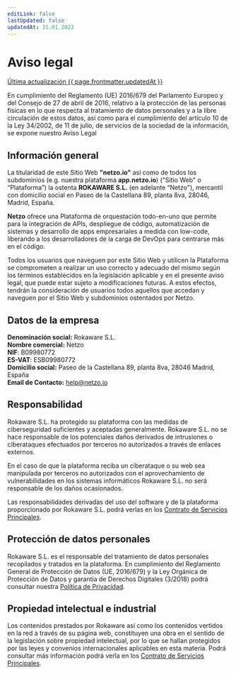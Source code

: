 ```yaml
---
editLink: false
lastUpdated: false
updatedAt: 31.01.2023
---
```

<script setup>
import { onMounted } from 'vue'
import { useData } from 'vitepress'

onMounted(async () => {
  if (window) await window.UC_UI.updateLanguage("es");
})
const { page } = useData()
</script>

# Aviso legal

<u>Última actualización {{ page.frontmatter.updatedAt }}</u>

En cumplimiento del Reglamento (UE) 2016/679 del Parlamento Europeo y del Consejo de 27 de abril de 2016, relativo a la protección de las personas físicas en lo que respecta al tratamiento de datos personales y a la libre circulación de estos datos, así como para el cumplimiento del artículo 10 de la Ley 34/2002, de 11 de julio, de servicios de la sociedad de la información, se expone nuestro Aviso Legal

## Información general

La titularidad de este Sitio Web **"netzo.io"** así como de todos los subdominios (e.g. nuestra plataforma **app.netzo.io**) ("Sitio Web" o “Plataforma”) la ostenta **ROKAWARE S.L.** (en adelante “Netzo"), mercantil con domicilio social en Paseo de la Castellana 89, planta 8va, 28046, Madrid, España.

**Netzo** ofrece una Plataforma de orquestación todo-en-uno que permite para la integración de APIs, despliegue de código, automatización de sistemas y desarrollo de apps empresariales a medida con low-code, liberando a los desarrolladores de la carga de DevOps para centrarse más en el código.

Todos los usuarios que naveguen por este Sitio Web y utilicen la Plataforma se comprometen a realizar un uso correcto y adecuado del mismo según los términos establecidos en la legislación aplicable y en el presente aviso legal, que puede estar sujeto a modificaciones futuras. A estos efectos, tendrán la consideración de usuarios todos aquellos que accedan y naveguen por el Sitio Web y subdominios ostentados por Netzo.

## Datos de la empresa

**Denominación social:** Rokaware S.L.<br>
**Nombre comercial:** Netzo<br>
**NIF**: B09980772<br>
**ES-VAT**: ESB09980772<br>
**Domicilio social:** Paseo de la Castellana 89, planta 8va, 28046 Madrid, España<br>
**Email de Contacto:**  [help@netzo.io](mailto:help@netzo.io/)<br>

## Responsabilidad

Rokaware S.L. ha protegido su plataforma con las medidas de ciberseguridad suficientes y aceptadas generalmente. Rokaware S.L. no se hace responsable de los potenciales daños derivados de intrusiones o ciberataques efectuados por terceros no autorizados a través de enlaces externos.

En el caso de que la plataforma reciba un ciberataque o su web sea manipulada por terceros no autorizados con el aprovechamiento de vulnerabilidades en los sistemas informáticos Rokaware S.L. no será responsable de los daños ocasionados.

Las responsabilidades derivadas del uso del software y de la plataforma proporcionado por Rokaware S.L. podrá verlas en los [Contrato de Servicios Principales](/es/legal/main-services-agreement).

## Protección de datos personales

Rokaware S.L. es el responsable del tratamiento de datos personales recopilados y tratados en la plataforma. En cumplimiento del Reglamento General de Protección de Datos (UE, 2016/679) y la Ley Orgánica de Protección de Datos y garantía de Derechos Digitales (3/2018) podrá consultar nuestra [Política de Privacidad](/es/legal/privacy-policy).

## Propiedad intelectual e industrial

Los contenidos prestados por Rokaware así como los contenidos vertidos en la red a través de su página web, constituyen una obra en el sentido de la legislación sobre propiedad intelectual, por lo que se hallan protegidos por las leyes y convenios internacionales aplicables en esta materia. Podrá consultar más información podrá verla en los [Contrato de Servicios Principales](/es/legal/main-services-agreement).
